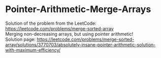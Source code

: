 # Pointer-Arithmetic-Merge-Arrays
Solution of the problem from the LeetCode: https://leetcode.com/problems/merge-sorted-array \
Merging non-decreasing arrays, but using pointer arithmetic!\
Solution page: https://leetcode.com/problems/merge-sorted-array/solutions/3770703/absolutely-insane-pointer-arithmetic-solution-with-maximum-efficiency/
